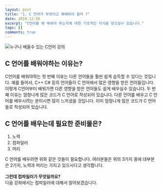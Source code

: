 ```yaml
---
layout: post
title: "1. C 언어가 무엇이고 왜배워야 할까 ?"
date: 2019-12-28
excerpt: "C언어를 왜 배워야 하는지에 대한 기초적인 지식을 얻으실수 있습니다."
tags: []
comments: true
---
```

![누구나 배울수 있는 C언어 강의](https://bangsh5282.github.io/assets/img/post/main.png)<br>

C 언어를 배워야하는 이유는?<br>
-
C언어를 배워야하는 첫 번째 이유는 다른 언어들을 훨씬 쉽게 습득할 수 있다는 것입니다. 예를 들어서, C++ C# 등의 언어들이 C 언어에서 많은 영향을 받은 언어들입니다. 이렇게 C언어부터 배워가면 다른 영향을 받은 언어들도 쉽게 배우실수 있습니다. 
두 번째 이유는 엄청나게 많은 코드가 C 언어로 작성되어 있습니다. 다른 언어를 배우고 C 언어를 배우시려는 분이시면 많이 느끼셨을 것입니다. 이미 엄청나게 많은 코드가 C 언어들로 작성되어 있습니다.<br>

C 언어를 배우는데 필요한 준비물은?<br>
-
1. 노력
1. 컴파일러
1. 머리<br>

C 언어를 배우려면 위와 같은 것들이 필요합니다. 여러분들은 위의 3가지 중에 대부분은 2가지, 노력과 머리는 가지고 있으시다고 생각합니다.<br><br>
**그런데 컴파일러가 무엇일까요?**<br>
다음 강좌에서는 컴파일러에 대해서 알아보겠습니다.

